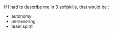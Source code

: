 If I had to describe me in 3 softskills, that would be :  
- autonomy  
- persevering  
- team spirit  

